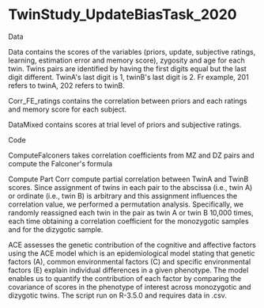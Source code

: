 # TwinStudy_UpdateBiasTask_2020

Data

Data contains the scores of the variables (priors, update, subjective ratings, learning, estimation error and memory score), zygosity and age for each twin.
Twins pairs are identified by having the first digits equal but the last digit different. TwinA's last digit is 1, twinB's last digit is 2. Fr example, 201 refers to twinA, 202 refers to twinB.

Corr_FE_ratings contains the correlation between priors and each ratings and memory score for each subject.

DataMixed contains scores at trial level of priors and subjective ratings.

Code

ComputeFalconers takes correlation coefficients from MZ and DZ pairs and compute the Falconer's formula

Compute Part Corr compute partial correlation between TwinA and TwinB scores. Since assignment of twins in each pair to the abscissa (i.e., twin A) or ordinate (i.e., twin B) is arbitrary and this assignment influences the correlation value, we performed a permutation analysis. Specifically, we randomly reassigned each twin in the pair as twin A or twin B 10,000 times, each time obtaining a correlation coefficient for the monozygotic samples and for the dizygotic sample.

ACE assesses the genetic contribution of the cognitive and affective factors using the ACE model which is an epidemiological model stating that genetic factors (A), common environmental factors (C) and specific environmental factors (E) explain individual differences in a given phenotype. The model enables us to quantify the contribution of each factor by comparing the covariance of scores in the phenotype of interest across monozygotic and dizygotic twins. The script run on R-3.5.0 and requires data in .csv. 
